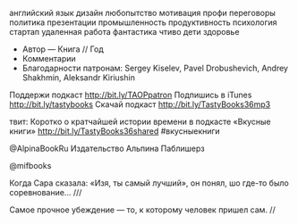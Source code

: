 
английский язык
дизайн
любопытство
мотивация
профи 
переговоры
политика
презентации
промышленность 
продуктивность 
психология
стартап
удаленная работа
фантастика
чтиво
дети
здоровье

+ Автор — Книга //  Год
+ Комментарии
+ Благодарности патронам: Sergey Kiselev, Pavel Drobushevich, Andrey Shakhmin, Aleksandr Kiriushin

Поддержи подкаст http://bit.ly/TAOPpatron
Подпишись в iTunes http://bit.ly/tastybooks
Скачай подкаст http://bit.ly/TastyBooks36mp3

твит:
Коротко о кратчайшей истории времени в подкасте «Вкусные книги» http://bit.ly/TastyBooks36shared #вкусныекниги


@AlpinaBookRu
Издательство Альпина Паблишерз

@mifbooks 

Когда Сара сказала: «Изя, ты самый лучший», он понял, шо где-то было соревнование... ///

Самое прочное убеждение — то, к которому человек пришел сам. // 